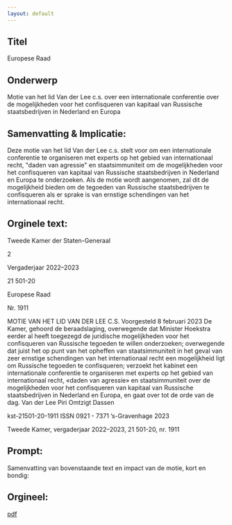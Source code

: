 ```yaml
---
layout: default
---
```

## Titel
Europese Raad
## Onderwerp
Motie van het lid Van der Lee c.s. over een internationale conferentie over de mogelijkheden voor het confisqueren van kapitaal van Russische staatsbedrijven in Nederland en Europa
## Samenvatting & Implicatie:

Deze motie van het lid Van der Lee c.s. stelt voor om een internationale conferentie te organiseren met experts op het gebied van internationaal recht, "daden van agressie" en staatsimmuniteit om de mogelijkheden voor het confisqueren van kapitaal van Russische staatsbedrijven in Nederland en Europa te onderzoeken. Als de motie wordt aangenomen, zal dit de mogelijkheid bieden om de tegoeden van Russische staatsbedrijven te confisqueren als er sprake is van ernstige schendingen van het internationaal recht.
## Orginele text:


Tweede Kamer der Staten-Generaal

2

Vergaderjaar 2022–2023

21 501-20

Europese Raad

Nr. 1911

MOTIE VAN HET LID VAN DER LEE C.S.
Voorgesteld 8 februari 2023
De Kamer,
gehoord de beraadslaging,
overwegende dat Minister Hoekstra eerder al heeft toegezegd de
juridische mogelijkheden voor het confisqueren van Russische tegoeden
te willen onderzoeken;
overwegende dat juist het op punt van het opheffen van staatsimmuniteit
in het geval van zeer ernstige schendingen van het internationaal recht
een mogelijkheid ligt om Russische tegoeden te confisqueren;
verzoekt het kabinet een internationale conferentie te organiseren met
experts op het gebied van internationaal recht, «daden van agressie» en
staatsimmuniteit over de mogelijkheden voor het confisqueren van
kapitaal van Russische staatsbedrijven in Nederland en Europa,
en gaat over tot de orde van de dag.
Van der Lee
Piri
Omtzigt
Dassen

kst-21501-20-1911
ISSN 0921 - 7371
’s-Gravenhage 2023

Tweede Kamer, vergaderjaar 2022–2023, 21 501-20, nr. 1911


## Prompt:
Samenvatting van bovenstaande text en impact van de motie, kort en bondig:

## Orgineel:
[pdf](https://gegevensmagazijn.tweedekamer.nl/OData/v4/2.0/Document(e95acc37-eeca-44e8-aa29-09cb255ef385)/resource)
